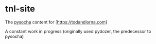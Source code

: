 # tnl-site

The [pysocha](https://github.com/catalystcommunity/pysocha) content for [https://todandlorna.com]

A constant work in progress (originally used pydozer, the predecessor to pysocha)

